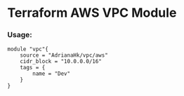 # Terraform AWS VPC Module

### Usage:
```
module "vpc"{
    source = "AdrianaHk/vpc/aws"
    cidr_block = "10.0.0.0/16"
    tags = {
        name = "Dev"
    }
}
```